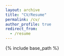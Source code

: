 ```yaml
---
layout: archive
title: "CV/Resume"
permalink: /cv/
author_profile: true
redirect_from:
  - /resume
---
```


{% include base_path %}
